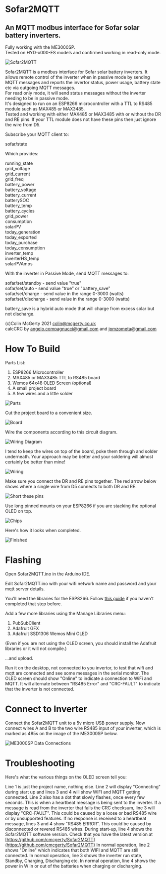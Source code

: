 # Sofar2MQTT
## An MQTT modbus interface for Sofar solar battery inverters.

Fully working with the ME3000SP.  
Tested on HYD-x000-ES models and confirmed working in read-only mode.

![Sofar2MQTT](pics/Sofar2MQTT.jpg)

Sofar2MQTT is a modbus interface for Sofar solar battery inverters.
It allows remote control of the inverter when in passive mode by sending MQTT messages and reports the invertor status, power usage, battery state etc via outgoing MQTT messages.  
For read only mode, it will send status messages without the inverter needing to be in passive mode.  
It's designed to run on an ESP8266 microcontroller with a TTL to RS485 module such as MAX485 or MAX3485.  
Tested and working with either MAX485 or MAX3485 with or without the DR and RE pins. If your TTL module does not have these pins then just ignore the wire from D5. 

Subscribe your MQTT client to:

sofar/state

Which provides:

running_state  
grid_voltage  
grid_current  
grid_freq  
battery_power  
battery_voltage  
battery_current  
batterySOC  
battery_temp  
battery_cycles  
grid_power  
consumption  
solarPV  
today_generation  
today_exported  
today_purchase  
today_consumption  
inverter_temp  
inverterHS_temp  
solarPVAmps  

With the inverter in Passive Mode, send MQTT messages to:

sofar/set/standby   - send value "true"  
sofar/set/auto   - send value "true" or "battery_save"  
sofar/set/charge   - send value in the range 0-3000 (watts)  
sofar/set/discharge   - send value in the range 0-3000 (watts) 

battery_save is a hybrid auto mode that will charge from excess solar but not discharge.

(c)Colin McGerty 2021 colin@mcgerty.co.uk  
calcCRC by angelo.compagnucci@gmail.com and jpmzometa@gmail.com

# How To Build

Parts List:
1. ESP8266 Microcontroller
2. MAX485 or MAX3485 TTL to RS485 board
3. Wemos 64x48 OLED Screen (optional)
4. A small project board
5. A few wires and a little solder

![Parts](pics/parts.jpg)

Cut the project board to a convenient size.

![Board](pics/board.jpg)

Wire the components according to this circuit diagram.

![Wiring Diagram](pics/diagram.jpg)

I tend to keep the wires on top of the board, poke them through and solder underneath. Your approach may be better and your soldering will almost certainly be better than mine!

![Wiring](pics/wiring.jpg)

Make sure you connect the DR and RE pins together. The red arrow below shows where a single wire from D5 connects to both DR and RE.

![Short these pins](pics/short.jpg)

Use long pinned mounts on your ESP8266 if you are stacking the optional OLED on top.

![Chips](pics/ICs.jpg)

Here's how it looks when completed.

![Finished](pics/Sofar2MQTT_completed.jpg)

# Flashing

Open Sofar2MQTT.ino in the Arduino IDE.

Edit Sofar2MQTT.ino with your wifi network name and password and your mqtt server details. 

You'll need the libraries for the ESP8266. Follow [this guide](https://randomnerdtutorials.com/how-to-install-esp8266-board-arduino-ide/) if you haven't completed that step before.

Add a few more libraries using the Manage Libraries menu:
1. PubSubClient
2. Adafruit GFX
3. Adafruit SSD1306 Wemos Mini OLED

(Even if you are not using the OLED screen, you should install the Adafruit libraries or it will not compile.)

...and upload.

Run it on the desktop, not connected to you invertor, to test that wifi and mqtt are connected and see some messages in the serial monitor.
The OLED screen should show "Online" to indicate a connection to WiFi and MQTT. It will alternate between "RS485 Error" and "CRC-FAULT" to indicate that the inverter is not connected.

# Connect to Inverter

Connect the Sofar2MQTT unit to a 5v micro USB power supply.
Now connect wires A and B to the two wire RS485 input of your inverter, which is marked as 485s on the image of the ME3000SP below.

![ME3000SP Data Connections](pics/485s.jpg)

# Troubleshooting

Here's what the various things on the OLED screen tell you:

Line 1 is just the project name, nothing else.
Line 2 will display "Connecting" during start up and lines 3 and 4 will show WIFI and MQTT getting connected.
Line 2 also has a dot that slowly flashes, once every few seconds. This is when a heartbeat message is being sent to the inverter.
If a message is read from the inverter that fails the CRC checksum, line 3 will display "CRC-FAULT". This could be caused by a loose or bad RS485 wire or by unsupported features.
If no response is received to a heartbeat message, lines 3 and 4 show "RS485 ERROR". This could be caused by disconnected or revered RS485 wires.
During start-up, line 4 shows the Sofar2MQTT software version. Check that you have the latest version at [https://github.com/cmcgerty/Sofar2MQTT](https://github.com/cmcgerty/Sofar2MQTT}
In normal operation, line 2 shows "Online" which indicates that both WIFI and MQTT are still connected.
In normal operation, line 3 shows the inverter run state, Standby, Charging, Discharging etc.
In normal operation, line 4 shows the power in W in or out of the batteries when charging or discharging.



